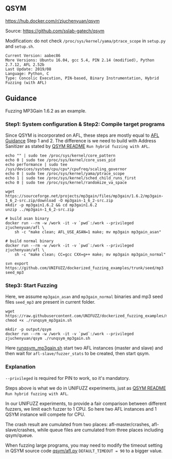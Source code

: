 ## QSYM

https://hub.docker.com/r/zjuchenyuan/qsym

Source: https://github.com/sslab-gatech/qsym

Modification: do not check `/proc/sys/kernel/yama/ptrace_scope` in `setup.py` and `setup.sh`.

```
Current Version: aabec86
More Versions: Ubuntu 16.04, gcc 5.4, PIN 2.14 (modified), Python 2.7.12, AFL 2.52b
Last Update: 2019/08
Language: Python, C
Type: Concolic Execution, PIN-based, Binary Instrumentation, Hybrid Fuzzing (with AFL)
```

## Guidance

Fuzzing MP3Gain 1.6.2 as an example.

### Step1: System configuration & Step2: Compile target programs

Since QSYM is incorporated on AFL, these steps are mostly equal to [AFL Guidance](https://hub.docker.com/r/zjuchenyuan/afl) Step 1 and 2. 
The difference is we need to build with Address Sanitizer as stated by [QSYM README](https://github.com/sslab-gatech/qsym) `Run hybrid fuzzing with AFL`.

```
echo "" | sudo tee /proc/sys/kernel/core_pattern
echo 0 | sudo tee /proc/sys/kernel/core_uses_pid
echo performance | sudo tee /sys/devices/system/cpu/cpu*/cpufreq/scaling_governor
echo 0 | sudo tee /proc/sys/kernel/yama/ptrace_scope
echo 1 | sudo tee /proc/sys/kernel/sched_child_runs_first
echo 0 | sudo tee /proc/sys/kernel/randomize_va_space

wget https://sourceforge.net/projects/mp3gain/files/mp3gain/1.6.2/mp3gain-1_6_2-src.zip/download -O mp3gain-1_6_2-src.zip
mkdir -p mp3gain1.6.2 && cd mp3gain1.6.2
unzip ../mp3gain-1_6_2-src.zip

# build asan binary
docker run --rm -w /work -it -v `pwd`:/work --privileged zjuchenyuan/afl \
    sh -c "make clean; AFL_USE_ASAN=1 make; mv mp3gain mp3gain_asan"

# build normal binary
docker run --rm -w /work -it -v `pwd`:/work --privileged zjuchenyuan/afl \
    sh -c "make clean; CC=gcc CXX=g++ make; mv mp3gain mp3gain_normal"

svn export https://github.com/UNIFUZZ/dockerized_fuzzing_examples/trunk/seed/mp3 seed_mp3
```

### Step3: Start Fuzzing

Here, we assume `mp3gain_asan` and `mp3gain_normal` binaries and mp3 seed files `seed_mp3` are present in current folder.

```
wget https://raw.githubusercontent.com/UNIFUZZ/dockerized_fuzzing_examples/master/scripts/runqsym_mp3gain.sh
chmod +x ./runqsym_mp3gain.sh

mkdir -p output/qsym
docker run --rm -w /work -it -v `pwd`:/work --privileged zjuchenyuan/qsym ./runqsym_mp3gain.sh
```

Here [runqsym_mp3gain.sh](https://github.com/UNIFUZZ/dockerized_fuzzing_examples/blob/master/scripts/runqsym_mp3gain.sh) start two AFL instances (master and slave) and then wait for `afl-slave/fuzzer_stats` to be created, then start qsym.

### Explanation

`--privileged` is required for PIN to work, so it's mandatory.

Steps above is what we do in UNIFUZZ experiments, just as [QSYM README](https://github.com/sslab-gatech/qsym) `Run hybrid fuzzing with AFL`.

In our UNIFUZZ experiments, to provide a fair comparison between different fuzzers, we limit each fuzzer to 1 CPU. So here two AFL instances and 1 QSYM instance will compete for CPU.

The crash result are cumulated from two places: afl-master/crashes, afl-slave/crashes, while queue files are cumulated from three places including qsym/queue.

When fuzzing large programs, you may need to modify the timeout setting in QSYM source code [qsym/afl.py](https://github.com/sslab-gatech/qsym/blob/master/qsym/afl.py) `DEFAULT_TIMEOUT = 90` to a bigger value.
